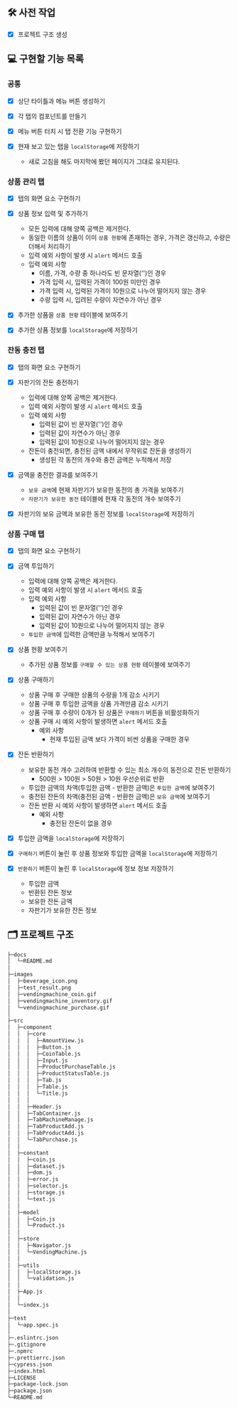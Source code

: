 ## 🛠 사전 작업
- [x] 프로젝트 구조 생성

## 💻 구현할 기능 목록
### 공통
- [x] 상단 타이틀과 메뉴 버튼 생성하기

- [x] 각 탭의 컴포넌트를 만들기

- [x] 메뉴 버튼 터치 시 탭 전환 기능 구현하기

- [x] 현재 보고 있는 탭을 `localStorage`에 저장하기
  - 새로 고침을 해도 마지막에 봤던 페이지가 그대로 유지된다.

### 상품 관리 탭
- [x] 탭의 화면 요소 구현하기

- [x] 상품 정보 입력 및 추가하기
  - 모든 입력에 대해 양쪽 공백은 제거한다.
  - 동일한 이름의 상품이 이미 `상품 현황`에 존재하는 경우, 가격은 갱신하고, 수량은 더해서 처리하기
  - 입력 예외 사항이 발생 시 `alert` 메서드 호출
  - 입력 예외 사항
    - 이름, 가격, 수량 중 하나라도 빈 문자열('')인 경우
    - 가격 입력 시, 입력된 가격이 100원 미만인 경우
    - 가격 입력 시, 입력된 가격이 10원으로 나누어 떨어지지 않는 경우
    - 수량 입력 시, 입려된 수량이 자연수가 아닌 경우

- [x] 추가한 상품을 `상품 현황` 테이블에 보여주기

- [x] 추가한 상품 정보를 `localStorage`에 저장하기

### 잔동 충전 탭
- [x] 탭의 화면 요소 구현하기

- [x] 자판기의 잔돈 충전하기
  - 입력에 대해 양쪽 공백은 제거한다.
  - 입력 예외 사항이 발생 시 `alert` 메서드 호출
  - 입력 예외 사항
    - 입력된 값이 빈 문자열('')인 경우
    - 입력된 값이 자연수가 아닌 경우
    - 입력된 값이 10원으로 나누어 떨어지지 않는 경우
  - 잔돈이 충전되면, 충전된 금액 내에서 무작위로 잔돈을 생성하기
    - 생성된 각 동전의 개수와 충전 금액은 누적해서 저장

- [x] 금액을 충전한 결과를 보여주기
  - `보유 금액`에 현재 자판기가 보유한 동전의 총 가격을 보여주기
  - `자판기가 보유한 동전` 테이블에 현재 각 동전의 개수 보여주기

- [x] 자판기의 보유 금액과 보유한 동전 정보를 `localStorage`에 저장하기

### 상품 구매 탭
- [x] 탭의 화면 요소 구현하기

- [x] 금액 투입하기
  - 입력에 대해 양쪽 공백은 제거한다.
  - 입력 예외 사항이 발생 시 `alert` 메서드 호출
  - 입력 예외 사항
    - 입력된 값이 빈 문자열('')인 경우
    - 입력된 값이 자연수가 아닌 경우
    - 입력된 값이 10원으로 나누어 떨어지지 않는 경우
  - `투입한 금액`에 입력한 금액만큼 누적해서 보여주기

- [x] 상품 현황 보여주기
  - 추가된 상품 정보를 `구매할 수 있는 상품 현황` 테이블에 보여주기

- [x] 상품 구매하기
  - 상품 구매 후 구매한 상품의 수량을 1개 감소 시키기
  - 상품 구매 후 투입한 금액을 상품 가격만큼 감소 시키기
  - 상품 구매 후 수량이 0개가 된 상품은 `구매하기` 버튼을 비활성화하기
  - 상품 구매 시 예외 사항이 발생하면 `alert` 메서드 호출
    - 예외 사항
      - 현재 투입된 금액 보다 가격이 비싼 상품을 구매한 경우

- [x] 잔돈 반환하기
  - 보유한 동전 개수 고려하여 반환할 수 있는 최소 개수의 동전으로 잔돈 반환하기
    - 500원 > 100원 > 50원 > 10원 우선순위로 반환
  - 투입한 금액의 차액(투입한 금액 - 반환한 금액)은 `투입한 금액`에 보여주기
  - 충전된 잔돈의 차액(충전된 금액 - 반환한 금액)은 `보유 금액`에 보여주기
  - 잔돈 반환 시 예외 사항이 발생하면 `alert` 메서드 호출
    - 예외 사항
      - 충전된 잔돈이 없을 경우

- [x] 투입한 금액을 `localStorage`에 저장하기

- [x] `구매하기` 버튼이 눌린 후 상품 정보와 투입한 금액을 `localStorage`에 저장하기

- [x] `반환하기` 버튼이 눌린 후 `localStorage`에 정보 정보 저장하기
  - 투입한 금액
  - 반환된 잔돈 정보
  - 보유한 잔돈 금액
  - 자판기가 보유한 잔돈 정보

## 🗂 프로젝트 구조
```bash
├─docs
│  └─README.md
│  
├─images 
│  ├─beverage_icon.png
│  ├─test_result.png
│  ├─vendingmachine_coin.gif
│  ├─vendingmachine_inventory.gif
│  └─vendingmachine_purchase.gif
│
├─src
│  ├─component
│  │  ├─core
│  │  │  ├─AmountView.js
│  │  │  ├─Button.js
│  │  │  ├─CoinTable.js
│  │  │  ├─Input.js
│  │  │  ├─ProductPurchaseTable.js
│  │  │  ├─ProductStatusTable.js
│  │  │  ├─Tab.js
│  │  │  ├─Table.js
│  │  │  └─Title.js
│  │  │
│  │  ├─Header.js
│  │  ├─TabContainer.js
│  │  ├─TabMachineManage.js
│  │  ├─TabProductAdd.js
│  │  ├─TabProductAdd.js
│  │  └─TabPurchase.js
│  │
│  ├─constant
│  │  ├─coin.js
│  │  ├─dataset.js
│  │  ├─dom.js
│  │  ├─error.js
│  │  ├─selector.js
│  │  ├─storage.js
│  │  └─text.js
│  │
│  ├─model
│  │  ├─Coin.js
│  │  └─Product.js
│  │
│  ├─store
│  │  ├─Navigator.js
│  │  └─VendingMachine.js
│  │
│  ├─utils
│  │  ├─localStorage.js
│  │  └─validation.js
│  │
│  ├─App.js
│  │
│  └─index.js
│
├─test
│  └─app.spec.js
│
├─.eslintrc.json 
├─.gitignore
├─.npmrc
├─.prettierrc.json
├─cypress.json
├─index.html
├─LICENSE
├─package-lock.json
├─package.json
└─README.md
```